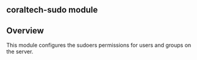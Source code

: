 ## coraltech-sudo module

## Overview

This module configures the sudoers permissions for users and groups on the
server.
